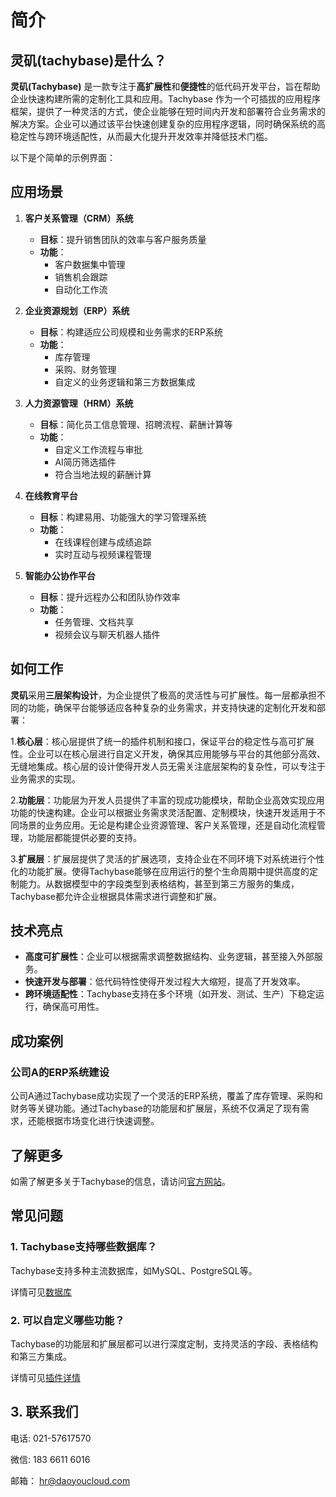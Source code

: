# 简介

## 灵矶(tachybase)是什么？
**灵矶(Tachybase)** 是一款专注于**高扩展性**和**便捷性**的低代码开发平台，旨在帮助企业快速构建所需的定制化工具和应用。Tachybase 作为一个可插拔的应用程序框架，提供了一种灵活的方式，使企业能够在短时间内开发和部署符合业务需求的解决方案。企业可以通过该平台快速创建复杂的应用程序逻辑，同时确保系统的高稳定性与跨环境适配性，从而最大化提升开发效率并降低技术门槛。

以下是个简单的示例界面：



## 应用场景

1. **客户关系管理（CRM）系统**
   - **目标**：提升销售团队的效率与客户服务质量
   - **功能**：
     - 客户数据集中管理
     - 销售机会跟踪
     - 自动化工作流

2. **企业资源规划（ERP）系统**
   - **目标**：构建适应公司规模和业务需求的ERP系统
   - **功能**：
     - 库存管理
     - 采购、财务管理
     - 自定义的业务逻辑和第三方数据集成

3. **人力资源管理（HRM）系统**
   - **目标**：简化员工信息管理、招聘流程、薪酬计算等
   - **功能**：
     - 自定义工作流程与审批
     - AI简历筛选插件
     - 符合当地法规的薪酬计算

4. **在线教育平台**
   - **目标**：构建易用、功能强大的学习管理系统
   - **功能**：
     - 在线课程创建与成绩追踪
     - 实时互动与视频课程管理

5. **智能办公协作平台**
   - **目标**：提升远程办公和团队协作效率
   - **功能**：
     - 任务管理、文档共享
     - 视频会议与聊天机器人插件


## 如何工作
**灵矶**采用**三层架构设计**，为企业提供了极高的灵活性与可扩展性。每一层都承担不同的功能，确保平台能够适应各种复杂的业务需求，并支持快速的定制化开发和部署：

1.**核心层**：核心层提供了统一的插件机制和接口，保证平台的稳定性与高可扩展性。企业可以在核心层进行自定义开发，确保其应用能够与平台的其他部分高效、无缝地集成。核心层的设计使得开发人员无需关注底层架构的复杂性，可以专注于业务需求的实现。

2.**功能层**：功能层为开发人员提供了丰富的现成功能模块，帮助企业高效实现应用功能的快速构建。企业可以根据业务需求灵活配置、定制模块，快速开发适用于不同场景的业务应用。无论是构建企业资源管理、客户关系管理，还是自动化流程管理，功能层都能提供必要的支持。

3.**扩展层**：扩展层提供了灵活的扩展选项，支持企业在不同环境下对系统进行个性化的功能扩展。使得Tachybase能够在应用运行的整个生命周期中提供高度的定制能力。从数据模型中的字段类型到表格结构，甚至到第三方服务的集成，Tachybase都允许企业根据具体需求进行调整和扩展。

## 技术亮点

- **高度可扩展性**：企业可以根据需求调整数据结构、业务逻辑，甚至接入外部服务。
- **快速开发与部署**：低代码特性使得开发过程大大缩短，提高了开发效率。
- **跨环境适配性**：Tachybase支持在多个环境（如开发、测试、生产）下稳定运行，确保高可用性。

## 成功案例

### 公司A的ERP系统建设
公司A通过Tachybase成功实现了一个灵活的ERP系统，覆盖了库存管理、采购和财务等关键功能。通过Tachybase的功能层和扩展层，系统不仅满足了现有需求，还能根据市场变化进行快速调整。

## 了解更多
如需了解更多关于Tachybase的信息，请访问[官方网站](https://tachybase.com)。

## 常见问题

### 1. **Tachybase支持哪些数据库？**
Tachybase支持多种主流数据库，如MySQL、PostgreSQL等。

详情可见[数据库]()

### 2. **可以自定义哪些功能？**
Tachybase的功能层和扩展层都可以进行深度定制，支持灵活的字段、表格结构和第三方集成。

详情可见[插件详情]()

## 3. **联系我们**

电话:
021-57617570

微信: 
183 6611 6016

邮箱：
hr@daoyoucloud.com

